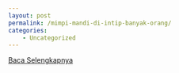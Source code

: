 ```yaml
---
layout: post
permalink: /mimpi-mandi-di-intip-banyak-orang/
categories:
    - Uncategorized
---
```


[Baca Selengkapnya](/04)